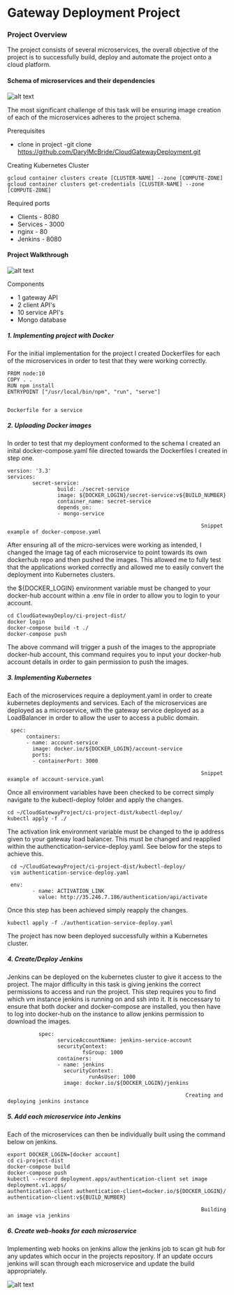# Gateway Deployment Project

### Project Overview

The project consists of several microservices, the overall objective of the project is to successfully build, deploy and  automate the project onto a cloud platform. 

#### Schema of microservices and their dependencies
![alt text](https://github.com/DarylMcBride/img/blob/master/ciprojectdiagr.png)

The most significant challenge of this task will be ensuring image creation of each of the microservices adheres to the project schema.   

Prerequisites
* clone in project -git clone https://github.com/DarylMcBride/CloudGatewayDeployment.git

Creating Kubernetes Cluster

```
gcloud container clusters create [CLUSTER-NAME] --zone [COMPUTE-ZONE]
gcloud container clusters get-credentials [CLUSTER-NAME] --zone [COMPUTE-ZONE]
```

Required ports
* Clients - 8080
* Services - 3000
* nginx - 80
* Jenkins - 8080
                                                             
#### Project Walkthrough
![alt text](https://github.com/DarylMcBride/img/blob/master/project-steps2.png)


Components
* 1 gateway API
* 2 client API's
* 10 service API's
* Mongo database

##### 1. Implementing project with Docker
  
  For the initial implementation for the project I created Dockerfiles for each of the microservices in order to
  test that they were working correctly.
  
```
FROM node:10
COPY . .
RUN npm install
ENTRYPOINT ["/usr/local/bin/npm", "run", "serve"]

                                                                            Dockerfile for a service
```

##### 2. Uploading Docker images

  In order to test that my deployment conformed to the schema I created an inital docker-compose.yaml file directed towards 
  the Dockerfiles I created in step one. 
  
```
version: '3.3'
services:
        secret-service:
                build: ./secret-service
                image: ${DOCKER_LOGIN}/secret-service:v${BUILD_NUMBER}
                container_name: secret-service
                depends_on:
                - mongo-service
                
                                                              Snippet example of docker-compose.yaml
```
  After ensuring all of the micro-services were working as intended, I changed the image tag of each microservice to point
  towards its own dockerhub repo and then pushed the images. This allowed me to fully test that the applications worked
  correctly and allowed me to easily convert the deployment into Kubernetes clusters.
  
  the ${DOCKER_LOGIN} environment variable must be changed to your docker-hub account within a .env file in order to allow
  you to login to your account.
  
  ```
  cd CloudGatewayDeploy/ci-project-dist/
  docker login
  docker-compose build -t ./
  docker-compose push
  ```
  The above command will trigger a push of the images to the appropriate docker-hub account, this command requires you to input your 
  docker-hub account details in order to gain permission to push the images.
  
##### 3. Implementing Kubernetes
  
  Each of the microservices require a deployment.yaml in order to create kubernetes deployments and services. Each of
  the microservices are deployed as a microservice, with the gateway service deployed as a LoadBalancer in order to allow
  the user to access a public domain.
  
```
 spec:
      containers:
      - name: account-service
        image: docker.io/${DOCKER_LOGIN}/account-service
        ports:
        - containerPort: 3000    
        
                                                              Snippet example of account-service.yaml
```
Once all environment variables have been checked to be correct simply navigate to the kubectl-deploy folder and apply the changes.

```
cd ~/CloudGatewayProject/ci-project-dist/kubectl-deploy/
kubectl apply -f ./
```

The activation link environment variable must be changed to the ip address given to your gateway load balancer. This must be changed and reapplied within the authenctication-service-deploy.yaml. See below for the steps to achieve this.

```
 cd ~/CloudGatewayProject/ci-project-dist/kubectl-deploy/
 vim authentication-service-deploy.yaml
```

```
 env:
        - name: ACTIVATION_LINK      
          value: http://35.246.7.186/authentication/api/activate 
```
Once this step has been achieved simply reapply the changes.

```
kubectl apply -f ./authentication-service-deploy.yaml
```
The project has now been deployed successfully within a Kubernetes cluster.
	
##### 4. Create/Deploy Jenkins

  Jenkins can be deployed on the kubernetes cluster to give it access to the project. The major difficulty in this task is 
  giving jenkins the correct permissions to access and run the project.
  This step requires you to find which vm instance jenkins is running on and ssh into it. It is neccessary to ensure that 
  both docker and docker-compose are installed, you then have to log into docker-hub on the instance to allow jenkins 
  permission to download the images.

```
          spec:
                serviceAccountName: jenkins-service-account
                securityContext:
                        fsGroup: 1000
                containers:
                - name: jenkins
                  securityContext:
                          runAsUser: 1000
                  image: docker.io/${DOCKER_LOGIN}/jenkins
                  
                                                         Creating and deploying jenkins instance      
```

  
##### 5. Add each microservice into Jenkins

Each of the microservices can then be individually built using the command below on jenkins.

```
export DOCKER_LOGIN=[docker account]
cd ci-project-dist
docker-compose build
docker-compose push
kubectl --record deployment.apps/authentication-client set image deployment.v1.apps/
authentication-client authentication-client=docker.io/${DOCKER_LOGIN}/
authentication-client:v${BUILD_NUMBER}

                                                              Building an image via jenkins
```

##### 6. Create web-hooks for each microservice

Implementing web hooks on jenkins allow the jenkins job to scan git hub for any updates which occur in the projects repository. If an update occurs jenkins will scan through each microservice and update the build appropriately.


![alt text](https://github.com/DarylMcBride/img/blob/master/CI.png)

